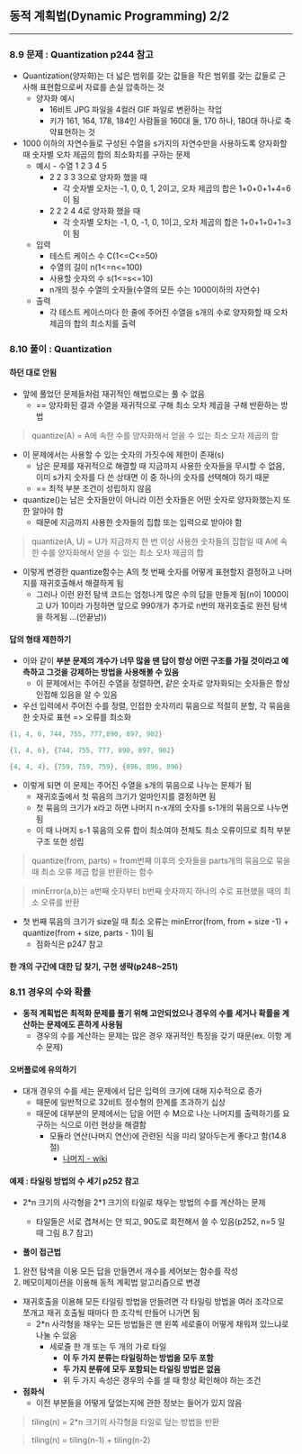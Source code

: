 ## 동적 계획법(Dynamic Programming) 2/2

---

### 8.9 문제 : Quantization p244 참고

* Quantization(양자화)는 더 넓은 범위를 갖는 값들을 작은 범위를 갖는 값들로 근사해 표현함으로써 자료를 손실 압축하는 것
  * 양자화 예시
    * 16비트 JPG 파일을 4컬러 GIF 파일로 변환하는 작업
    * 키가 161, 164, 178, 184인 사람들을 160대 둘, 170 하나, 180대 하나로 축약표현하는 것
* 1000 이하의 자연수들로 구성된 수열을 s가지의 자연수만을 사용하도록 양자화할 때 숫자별 오차 제곱의 합의 최소화치를 구하는 문제
  * 예시 - 수열 1 2 3 4 5
    * 2 2 3 3 3으로 양자화 했을 때
      * 각 숫자별 오차는 -1, 0, 0, 1, 2이고, 오차 제곱의 합은 1+0+0+1+4=6이 됨
    * 2 2 2 4 4로 양자화 했을 때
      * 각 숫자별 오차는 -1, 0, -1, 0, 1이고, 오차 제곱의 합은 1+0+1+0+1=3이 됨
  * 입력
    * 테스트 케이스 수 C(1<=C<=50)
    * 수열의 길이 n(1<=n<=100)
    * 사용할 숫자의 수 s(1<=s<=10)
    * n개의 정수 수열의 숫자들(수열의 모든 수는 1000이하의 자연수)
  * 출력
    * 각 테스트 케이스마다 한 줄에 주어진 수열을 s개의 수로 양자화할 때 오차 제곱의 합의 최소치를 출력

### 8.10 풀이 : Quantization

#### 하던 대로 안됨

* 앞에 풀었던 문제들처럼 재귀적인 해법으로는 풀 수 없음
  * == 양자화된 결과 수열을 재귀적으로 구해 최소 오차 제곱을 구해 반환하는 방법

> quantize(A) = A에 속한 수를 양자화해서 얻을 수 있는 최소 오차 제곱의 합

* 이 문제에서는 사용할 수 있는 숫자의 가짓수에 제한이 존재(s)
  * 남은 문제를 재귀적으로 해결할 때 지금까지 사용한 숫자들을 무시할 수 없음, 이미 s가지 숫자를 다 쓴 상태면 이 중 하나의 숫자를 선택해야 하기 때문
  * == 최적 부분 조건이 성립하지 않음
* quantize()는 남은 숫자들만이 아니라 이전 숫자들은 어떤 숫자로 양자화했는지 또한 알아야 함
  * 때문에 지금까지 사용한 숫자들의 집합 또는 입력으로 받아야 함

> quantize(A, U) = U가 지금까지 한 번 이상 사용한 숫자들의 집합일 때 A에 속한 수를 양자화해서 얻을 수 있는 최소 오차 제곱의 합

* 이렇게 변경한 quantize함수는 A의 첫 번째 숫자를 어떻게 표현할지 결정하고 나머지를 재귀호출해서 해결하게 됨
  * 그러나 이런 완전 탐색 코드는 엄청나게 많은 수의 답을 만들게 됨(n이 1000이고 U가 10이라 가정하면 앞으로 990개가 추가로 n번의 재귀호출로 완전 탐색을 하게됨 ...(안끝남))

#### 답의 형태 제한하기

* 이와 같이 **부분 문제의 개수가 너무 많을 땐 답이 항상 어떤 구조를 가질 것이라고 예측하고 그것을 강제하는 방법을 사용해볼 수 있음**
  * 이 문제에서는 주어진 수열을 정렬하면, 같은 숫자로 양자화되는 숫자들은 항상 인접해 있음을 알 수 있음
* 우선 입력에서 주어진 수를 정렬, 인접한 숫자끼리 묶음으로 적절히 분할, 각 묶음을 한 숫자로 표현 => 오류를 최소화

```c++
{1, 4, 6, 744, 755, 777,890, 897, 902}

{1, 4, 6}, {744, 755, 777, 890, 897, 902}

{4, 4, 4}, {759, 759, 759}, {896, 896, 896}
```

* 이렇게 되면 이 문제는 주어진 수열을 s개의 묶음으로 나누는 문제가 됨
  * 재귀호출에서 첫 묶음의 크기가 얼마인지를 결정하면 됨
  * 첫 묶음의 크기가 x라고 하면 나머지 n-x개의 숫자를 s-1개의 묶음으로 나누면 됨
  * 이 때 나머지 s-1 묶음의 오류 합이 최소여야 전체도 최소 오류이므로 최적 부분 구조 또한 성립

> quantize(from, parts) = from번째 이후의 숫자들을 parts개의 묶음으로 묶을 때 최소 오류 제곱 합을 반환하는 함수

> minError(a,b)는 a번째 숫자부터 b번째 숫자까지 하나의 수로 표현했을 때의 최소 오류를 반환

* 첫 번째 묶음의 크기가 size일 때 최소 오류는 minError(from, from + size -1) + quantize(from + size, parts - 1)이 됨
  * 점화식은 p247 참고

#### 한 개의 구간에 대한 답 찾기, 구현 생략(p248~251)

### 8.11 경우의 수와 확률

* **동적 계획법은 최적화 문제를 풀기 위해 고안되었으나 경우의 수를 세거나 확률을 계산하는 문제에도 흔하게 사용됨**
  * 경우의 수를 계산하는 문제는 많은 경우 재귀적인 특징을 갖기 때문(ex. 이항 계수 문제)

#### 오버플로에 유의하기

* 대개 경우의 수를 세는 문제에서 답은 입력의 크기에 대해 지수적으로 증가
  * 때문에 일반적으로 32비트 정수형의 한계를 초과하기 십상
  * 때문에 대부분의 문제에서는 답을 어떤 수 M으로 나눈 나머지를 출력하기를 요구하는 식으로 이런 현상을 해결함
    * 모듈라 연산(나머지 연산)에 관련된 식을 미리 알아두는게 좋다고 함(14.8절)
      * [나머지 - wiki](https://ko.wikipedia.org/wiki/%EB%82%98%EB%A8%B8%EC%A7%80)

#### 예제 : 타일링 방법의 수 세기 p252 참고

* 2\*n 크기의 사각형을 2*1 크기의 타일로 채우는 방법의 수를 계산하는 문제
  * 타일들은 서로 겹쳐서는 안 되고, 90도로 회전해서 쓸 수 있음(p252, n=5 일 때 그림 8.7 참고)

* **풀이 접근법**
1. 완전 탐색을 이용 모든 답을 만들면서 개수를 세어보는 함수를 작성
2. 메모이제이션을 이용해 동적 계획법 알고리즘으로 변경

* 재귀호출을 이용해 모든 타일링 방법을 만들려면 각 타일링 방법을 여러 조각으로 쪼개고 재귀 호출될 때마다 한 조각씩 만들어 나가면 됨
  * 2*n 사각형을 채우는 모든 방법들은 맨 왼쪽 세로줄이 어떻게 채워져 있느냐로 나눌 수 있음
    * 세로줄 한 개 또는 두 개의 가로 타일
      * **이 두 가지 분류는 타일링하는 방법을 모두 포함**
      * **두 가지 분류에 모두 포함되는 타일링 방법은 없음**
      * 위 두 가지 속성은 경우의 수를 셀 때 항상 확인해야 하는 조건
* **점화식**
  * 이전 부분들을 어떻게 덮었는지에 관한 정보는 들어가 있지 않음

> tiling(n) = 2*n 크기의 사각형을 타일로 덮는 방법을 반환

> tiling(n) = tiling(n-1) + tiling(n-2)

